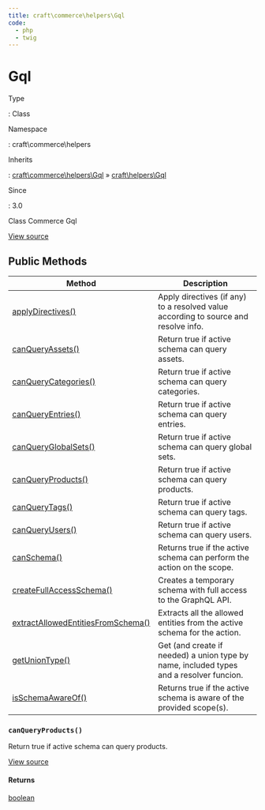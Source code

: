```yaml
---
title: craft\commerce\helpers\Gql
code:
  - php
  - twig
---
```


# Gql

Type

:   Class

Namespace

:   craft\commerce\helpers

Inherits

:   [craft\commerce\helpers\Gql](craft-commerce-helpers-gql.md) &raquo;
[craft\helpers\Gql](https://docs.craftcms.com/api/v3/craft-helpers-gql.html)

Since

:   3.0



Class Commerce Gql





[View source](https://github.com/craftcms/commerce/blob/master/src/helpers/Gql.php)






## Public Methods

| Method                                                                                                                                                               | Description
| -------------------------------------------------------------------------------------------------------------------------------------------------------------------- | ---------------------------------------------------------------------------------------
| [applyDirectives()](https://docs.craftcms.com/api/v3/craft-helpers-gql.html#method-applydirectives "Defined by craft\helpers\Gql")                                   | Apply directives (if any) to a resolved value according to source and resolve info.
| [canQueryAssets()](https://docs.craftcms.com/api/v3/craft-helpers-gql.html#method-canqueryassets "Defined by craft\helpers\Gql")                                     | Return true if active schema can query assets.
| [canQueryCategories()](https://docs.craftcms.com/api/v3/craft-helpers-gql.html#method-canquerycategories "Defined by craft\helpers\Gql")                             | Return true if active schema can query categories.
| [canQueryEntries()](https://docs.craftcms.com/api/v3/craft-helpers-gql.html#method-canqueryentries "Defined by craft\helpers\Gql")                                   | Return true if active schema can query entries.
| [canQueryGlobalSets()](https://docs.craftcms.com/api/v3/craft-helpers-gql.html#method-canqueryglobalsets "Defined by craft\helpers\Gql")                             | Return true if active schema can query global sets.
| [canQueryProducts()](craft-commerce-helpers-gql.md#method-canqueryproducts)                                                                                          | Return true if active schema can query products.
| [canQueryTags()](https://docs.craftcms.com/api/v3/craft-helpers-gql.html#method-canquerytags "Defined by craft\helpers\Gql")                                         | Return true if active schema can query tags.
| [canQueryUsers()](https://docs.craftcms.com/api/v3/craft-helpers-gql.html#method-canqueryusers "Defined by craft\helpers\Gql")                                       | Return true if active schema can query users.
| [canSchema()](https://docs.craftcms.com/api/v3/craft-helpers-gql.html#method-canschema "Defined by craft\helpers\Gql")                                               | Returns true if the active schema can perform the action on the scope.
| [createFullAccessSchema()](https://docs.craftcms.com/api/v3/craft-helpers-gql.html#method-createfullaccessschema "Defined by craft\helpers\Gql")                     | Creates a temporary schema with full access to the GraphQL API.
| [extractAllowedEntitiesFromSchema()](https://docs.craftcms.com/api/v3/craft-helpers-gql.html#method-extractallowedentitiesfromschema "Defined by craft\helpers\Gql") | Extracts all the allowed entities from the active schema for the action.
| [getUnionType()](https://docs.craftcms.com/api/v3/craft-helpers-gql.html#method-getuniontype "Defined by craft\helpers\Gql")                                         | Get (and create if needed) a union type by name, included types and a resolver funcion.
| [isSchemaAwareOf()](https://docs.craftcms.com/api/v3/craft-helpers-gql.html#method-isschemaawareof "Defined by craft\helpers\Gql")                                   | Returns true if the active schema is aware of the provided scope(s).

### `canQueryProducts()`





Return true if active schema can query products.




[View source](https://github.com/craftcms/commerce/blob/master/src/helpers/Gql.php#L25-L29)



#### Returns

[boolean](http://php.net/language.types.boolean)










